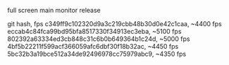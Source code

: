 full screen main monitor release

git hash, fps
c349ff9c102320d9a3c219cbb48b30d0e42c1caa, ~4400 fps
eccab4c84fca99bd95bfa8517330f34913ec3eba, ~5100 fps
802392a63334ed3cb848c31c6b0b649364b1c24d, ~5000 fps
4bf5b22211f599acf366059afc6dbf30f18b32ac, ~4450 fps
5bc32b3a19bce512a34de92496978cc75979abc9, ~4350 fps
